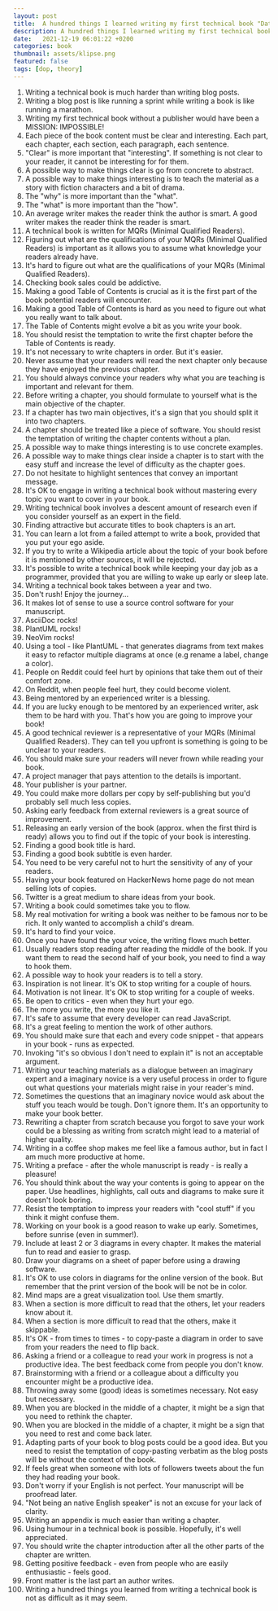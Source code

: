 ```yaml
---
layout: post
title:  A hundred things I learned writing my first technical book "Data-Oriented Programming"
description: A hundred things I learned writing my first technical book "Data-Oriented Programming"
date:   2021-12-19 06:01:22 +0200
categories: book
thumbnail: assets/klipse.png
featured: false
tags: [dop, theory]
---
```


1. Writing a technical book is much harder than writing blog posts.
1. Writing a blog post is like running a sprint while writing a book is like running a marathon.
1. Writing my first technical book without a publisher would have been a MISSION: IMPOSSIBLE!
1. Each piece of the book content must be clear and interesting. Each part, each chapter, each section, each paragraph, each sentence.
1. "Clear" is more important that "interesting". If something is not clear to your reader, it cannot be interesting for for them.
1. A possible way to make things clear is go from concrete to abstract.
1. A possible way to make things interesting is to teach the material as a story with fiction characters and a bit of drama.
1. The "why" is more important than the "what".
1. The "what" is more important than the "how".
1. An average writer makes the reader think the author is smart. A good writer makes the reader think the reader is smart.
1. A technical book is written for MQRs (Minimal Qualified Readers). 
1. Figuring out what are the qualifications of your MQRs (Minimal Qualified Readers) is important as it allows you to assume what knowledge your readers already have.
1. It's hard to figure out what are the qualifications of your MQRs (Minimal Qualified Readers).
1. Checking book sales could be addictive.
1. Making a good Table of Contents is crucial as it is the first part of the book potential readers will encounter.
1. Making a good Table of Contents is hard as you need to figure out what you really want to talk about.
1. The Table of Contents might evolve a bit as you write your book.
1. You should resist the temptation to write the first chapter before the Table of Contents is ready.
1. It's not necessary to write chapters in order. But it's easier.
1. Never assume that your readers will read the next chapter only because they have enjoyed the previous chapter.
1. You should always convince your readers why what you are teaching is important and relevant for them.
1. Before writing a chapter, you should formulate to yourself what is the main objective of the chapter.
1. If a chapter has two main objectives, it's a sign that you should split it into two chapters.
1. A chapter should be treated like a piece of software. You should resist the temptation of writing the chapter contents without a plan.
1. A possible way to make things interesting is to use concrete examples.
1. A possible way to make things clear inside a chapter is to start with the easy stuff and increase the level of difficulty as the chapter goes.
1. Do not hesitate to highlight sentences that convey an important message.
1. It's OK to engage in writing a technical book without mastering every topic you want to cover in your book.
1. Writing technical book involves a descent amount of research even if you consider yourself as an expert in the field.
1. Finding attractive but accurate titles to book chapters is an art.
1. You can learn a lot from a failed attempt to write a book, provided that you put your ego aside.
1. If you try to write a Wikipedia article about the topic of your book before it is mentioned by other sources, it will be rejected.
1. It's possible to write a technical book while keeping your day job as a programmer, provided that you are willing to wake up early or sleep late.
1. Writing a technical book takes between a year and two.
1. Don't rush! Enjoy the journey...
1. It makes lot of sense to use a source control software for your manuscript.
1. AsciiDoc rocks!
1. PlantUML rocks!
1. NeoVim rocks!
1. Using a tool - like PlantUML - that generates diagrams from text makes it easy to refactor multiple diagrams at once (e.g rename a label, change a color).
1. People on Reddit could feel hurt by opinions that take them out of their comfort zone.
1. On Reddit, when people feel hurt, they could become violent.
1. Being mentored by an experienced writer is a blessing.
1. If you are lucky enough to be mentored by an experienced writer, ask them to be hard with you. That's how you are going to improve your book!
1. A good technical reviewer is a representative of your MQRs (Minimal Qualified Readers). They can tell you upfront is something is going to be unclear to your readers.
1. You should make sure your readers will never frown while reading your book.
1. A project manager that pays attention to the details is important.
1. Your publisher is your partner.
1. You could make more dollars per copy by self-publishing but you'd probably sell much less copies.
1. Asking early feedback from external reviewers is a great source of improvement.
1. Releasing an early version of the book (approx. when the first third is ready) allows you to find out if the topic of your book is interesting.
1. Finding a good book title is hard.
1. Finding a good book subtitle is even harder.
1. You need to be very careful not to hurt the sensitivity of any of your readers.
1. Having your book featured on HackerNews home page do not mean selling lots of copies. 
1. Twitter is a great medium to share ideas from your book.
1. Writing a book could sometimes take you to flow.
1. My real motivation for writing a book was neither to be famous nor to be rich. It only wanted to accomplish a child's dream.
1. It's hard to find your voice.
1. Once you have found the your voice, the writing flows much better.
1. Usually readers stop reading after reading the middle of the book. If you want them to read the second half of your book, you need to find a way to hook them.
1. A possible way to hook your readers is to tell a story.
1. Inspiration is not linear. It's OK to stop writing for a couple of hours.
1. Motivation is not linear. It's OK to stop writing for a couple of weeks.
1. Be open to critics - even when they hurt your ego.
1. The more you write, the more you like it.
1. It's safe to assume that every developer can read JavaScript. 
1. It's a great feeling to mention the work of other authors.
1. You should make sure that each and every code snippet - that appears in your book - runs as expected.
1. Invoking "it's so obvious I don't need to explain it" is not an acceptable argument. 
1. Writing your teaching materials as a dialogue between an imaginary expert and a imaginary novice is a very useful process in order to figure out what questions your materials might raise in your reader's mind.
1. Sometimes the questions that an imaginary novice would ask about the stuff you teach would be tough. Don't ignore them. It's an opportunity to make your book better.
1. Rewriting a chapter from scratch because you forgot to save your work could be a blessing as writing from scratch might lead to a material of higher quality.
1. Writing in a coffee shop makes me feel like a famous author, but in fact I am much more productive at home.
1. Writing a preface - after the whole manuscript is ready - is really a pleasure!
1. You should think about the way your contents is going to appear on the paper. Use headlines, highlights, call outs and diagrams to make sure it doesn't look boring.
1. Resist the temptation to impress your readers with "cool stuff" if you think it might confuse them.
1. Working on your book is a good reason to wake up early. Sometimes, before sunrise (even in summer!). 
1. Include at least 2 or 3 diagrams in every chapter. It makes the material fun to read and easier to grasp.
1. Draw your diagrams on a sheet of paper before using a drawing software.
1. It's OK to use colors in diagrams for the online version of the book. But remember that the print version of the book will be not be in color.
1. Mind maps are a great visualization tool. Use them smartly.
1. When a section is more difficult to read that the others, let your readers know about it.
1. When a section is more difficult to read that the others, make it skippable.
1. It's OK - from times to times - to copy-paste a diagram in order to save from your readers the need to flip back.
1. Asking a friend or a colleague to read your work in progress is not a productive idea. The best feedback come from people you don't know.
1. Brainstorming with a friend or a colleague about a difficulty you encounter might be a productive idea.
1. Throwing away some (good) ideas is sometimes necessary. Not easy but necessary.
1. When you are blocked in the middle of a chapter, it might be a sign that you need to rethink the chapter.
1. When you are blocked in the middle of a chapter, it might be a sign that you need to rest and come back later.
1. Adapting parts of your book to blog posts could be a good idea. But you need to resist the temptation of copy-pasting verbatim as the blog posts will be without the context of the book.
1. If feels great when someone with lots of followers tweets about the fun they had reading your book. 
1. Don't worry if your English is not perfect. Your manuscript will be proofread later.
1. "Not being an native English speaker" is not an excuse for your lack of clarity.
1. Writing an appendix is much easier than writing a chapter.
1. Using humour in a technical book is possible. Hopefully, it's well appreciated. 
1. You should write the chapter introduction after all the other parts of the chapter are written.
1. Getting positive feedback - even from people who are easily enthusiastic - feels good.
1. Front matter is the last part an author writes.
1. Writing a hundred things you learned from writing a technical book is not as difficult as it may seem.

